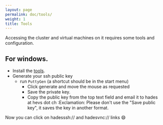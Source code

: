 ```yaml
---
layout: page
permalink: doc/tools/
weight: 1
title: Tools
---
```


Accessing the cluster and virtual machines on it requires some tools and configuration.

## For windows.
* Install the [tools](http://hades.hevs.ch/hades-tools-windows-2016-02-25.exe).
* Generate your ssh public key
	* run `PuttyGen` (a shortcut should be in the start menu)
		* Click generate and move the mouse as requested
		* Save the private key.
		* Copy the public key from the top text field and email it to hades at hevs dot ch
		:Exclamation: Please don't use the "Save public key", it saves the key in another format.

Now you can click on hadesssh:// and hadesvnc:// links :smile: